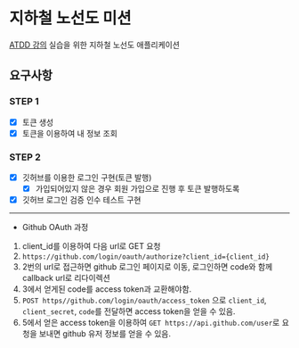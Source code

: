 # 지하철 노선도 미션
[ATDD 강의](https://edu.nextstep.camp/c/R89PYi5H) 실습을 위한 지하철 노선도 애플리케이션

## 요구사항
### STEP 1
- [x] 토큰 생성
- [x] 토큰을 이용하여 내 정보 조회

### STEP 2
- [x] 깃허브를 이용한 로그인 구현(토큰 발행)  
  - [x] 가입되어있지 않은 경우 회원 가입으로 진행 후 토큰 발행하도록
- [x] 깃허브 로그인 검증 인수 테스트 구현  

--- 
* Github OAuth 과정
1. client_id를 이용하여 다음 url로 GET 요청
2. `https://github.com/login/oauth/authorize?client_id={client_id}`
3. 2번의 url로 접근하면 github 로그인 페이지로 이동, 로그인하면 code와 함께 callback url로 리다이렉션
4. 3에서 얻게된 code를 access token과 교환해야함.
5. `POST https//github.com/login/oauth/access_token` 으로 `client_id`, `client_secret`, `code`를 전달하면 access token을 얻을 수 있음.
6. 5에서 얻은 access token을 이용하여 `GET https://api.github.com/user`로 요청을 보내면 github 유저 정보를 얻을 수 있음.
